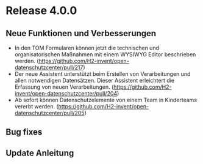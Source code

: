 # Release 4.0.0

## Neue Funktionen und Verbesserungen
* In den TOM Formularen können jetzt die technischen und organisatorischen Maßnahmen mit einem WYSIWYG Editor beschrieben werden. (https://github.com/H2-invent/open-datenschutzcenter/pull/217)
* Der neue Assistent unterstützt beim Erstellen von Verarbeitungen und allen notwendigen Datensätzen. Dieser Assistent erleichtert die Erfassung von neuen Verarbeitungen. (https://github.com/H2-invent/open-datenschutzcenter/pull/204)
* Ab sofort können Datenschutzelemente von einem Team in Kinderteams vererbt werden. (https://github.com/H2-invent/open-datenschutzcenter/pull/205)
  
## Bug fixes


## Update Anleitung
